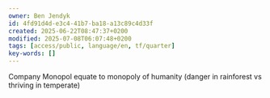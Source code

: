 ```yaml
---
owner: Ben Jendyk
id: 4fd91d4d-e3c4-41b7-ba18-a13c89c4d33f
created: 2025-06-22T08:47:37+0200
modified: 2025-07-08T06:07:48+0200
tags: [access/public, language/en, tf/quarter]
key-words: []
---
```


Company Monopol equate to monopoly of humanity (danger in rainforest vs thriving in temperate)